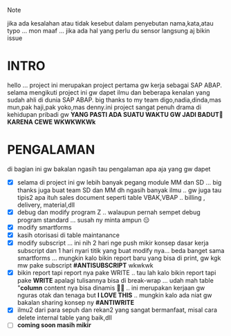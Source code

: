 > [!NOTE]
> jika ada kesalahan atau tidak kesebut dalam penyebutan nama,kata,atau typo ... mon maaf ...
> jika ada hal yang perlu du sensor langsung aj bikin issue

# INTRO
hello ... project ini merupakan project pertama gw kerja sebagai SAP ABAP. selama mengikuti project ini gw dapet ilmu dan beberapa kenalan yang sudah ahli di dunia SAP ABAP. big thanks to my team digo,nadia,dinda,mas mun,pak haji,pak yoko,mas denny.ini project sangat penuh drama di kehidupan pribadi gw **YANG PASTI ADA SUATU WAKTU GW JADI BADUT:clown_face: KARENA CEWE WKWKWKWk** 

# PENGALAMAN
di bagian ini gw bakalan ngasih tau pengalaman apa aja yang gw dapet
- [X] selama di project ini gw lebih banyak pegang module MM dan SD ... big thanks juga buat team SD dan MM dh ngasih banyak ilmu .. gw juga tau tipis2 apa ituh sales document seperti table VBAK,VBAP .. billing , delivery, material,dll
- [X] debug dan modify program Z .. walaupun pernah sempet debug program standard ... susah ny minta ampun :expressionless:
- [X] modify smartforms
- [X] kasih otorisasi di table maintanance
- [X] modify subscript ... ini nih 2 hari nge push mikir konsep dasar kerja subscript dan 1 hari nyari titik yang buat modify nya... beda banget sama smartforms ... mungkin kalo bikin report baru yang bisa di print, gw kgk mw pake subscript **#ANTISUBSCRIPT** wkwkwk
- [X] bikin report tapi report nya pake WRITE .. tau lah kalo bikin report tapi pake **WRITE** apalagi tulisannya bisa di break-wrap ... udah mah table "**column** content nya bisa dinamis :face_exhaling: .. ini merupakan kerjaan gw nguras otak dan tenaga but **I LOVE THIS** .. mungkin kalo ada niat gw bakalan sharing konsep ny **#ANTIWRITE**
- [X] ilmu2 dari para sepuh dan rekan2 yang sangat bermanfaat, misal cara delete internal table yang baik,dll
- [ ] **coming soon masih mikir**
